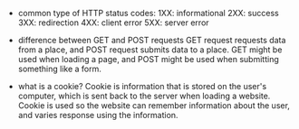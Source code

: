 - common type of HTTP status codes:
1XX: informational
2XX: success
3XX: redirection
4XX: client error
5XX: server error

- difference between GET and POST requests
GET request requests data from a place, and POST request submits data to a place. GET might be used when loading a page, and POST might be used when submitting something like a form.

- what is a cookie?
Cookie is information that is stored on the user's computer, which is sent back to the server when loading a website. Cookie is used so the website can remember information about the user, and varies response using the information.